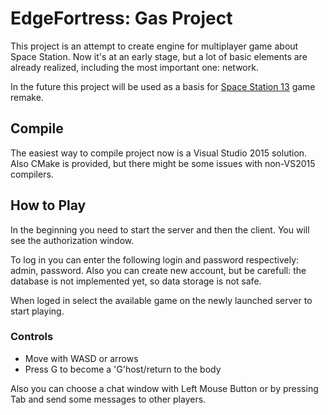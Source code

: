 # EdgeFortress: Gas Project

This project is an attempt to create engine for multiplayer game about Space Station. Now it's at an early stage, but a lot of basic elements are already realized, including the most important one: network.

In the future this project will be used as a basis for [Space Station 13](https://spacestation13.com/) game remake.

## Compile

The easiest way to compile project now is a Visual Studio 2015 solution. Also CMake is provided, but there might be some issues with non-VS2015 compilers.

## How to Play

In the beginning you need to start the server and then the client. You will see the authorization window.

To log in you can enter the following login and password respectively: admin, password. Also you can create new account, but be carefull: the database is not implemented yet, so data storage is not safe.

When loged in select the available game on the newly launched server to start playing.

### Controls

* Move with WASD or arrows
* Press G to become a 'G'host/return to the body

Also you can choose a chat window with Left Mouse Button or by pressing Tab and send some messages to other players.
